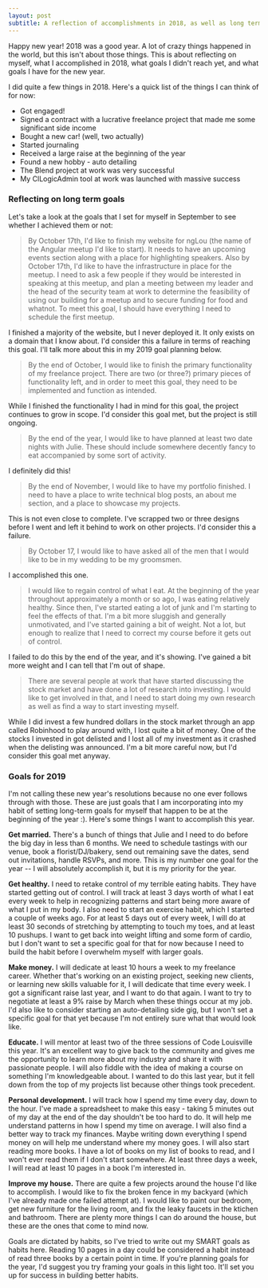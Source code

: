 ```yaml
---
layout: post
subtitle: A reflection of accomplishments in 2018, as well as long term goal planning for 2019.
---
```


Happy new year! 2018 was a good year. A lot of crazy things happened in the world, but this isn't about those things. This is about reflecting on myself, what I accomplished in 2018, what goals I didn't reach yet, and what goals I have for the new year.

I did quite a few things in 2018. Here's a quick list of the things I can think of for now:
 - Got engaged!
 - Signed a contract with a lucrative freelance project that made me some significant side income
 - Bought a new car! (well, two actually)
 - Started journaling
 - Received a large raise at the beginning of the year
 - Found a new hobby - auto detailing
 - The Blend project at work was very successful
 - My ClLogicAdmin tool at work was launched with massive success

### Reflecting on long term goals
Let's take a look at the goals that I set for myself in September to see whether I achieved them or not:
> By October 17th, I'd like to finish my website for ngLou (the name of the Angular meetup I'd like to start). It needs to have an upcoming events section along with a place for highlighting speakers.
> Also by October 17th, I'd like to have the infrastructure in place for the meetup. I need to ask a few people if they would be interested in speaking at this meetup, and plan a meeting between my leader and the head of the security team at work to determine the feasibility of using our building for a meetup and to secure funding for food and whatnot. To meet this goal, I should have everything I need to schedule the first meetup.

I finished a majority of the website, but I never deployed it. It only exists on a domain that I know about. I'd consider this a failure in terms of reaching this goal. I'll talk more about this in my 2019 goal planning below.

> By the end of October, I would like to finish the primary functionality of my freelance project. There are two (or three?) primary pieces of functionality left, and in order to meet this goal, they need to be implemented and function as intended.

While I finished the functionality I had in mind for this goal, the project continues to grow in scope. I'd consider this goal met, but the project is still ongoing.

> By the end of the year, I would like to have planned at least two date nights with Julie. These should include somewhere decently fancy to eat accompanied by some sort of activity.

I definitely did this!

> By the end of November, I would like to have my portfolio finished. I need to have a place to write technical blog posts, an about me section, and a place to showcase my projects.

This is not even close to complete. I've scrapped two or three designs before I went and left it behind to work on other projects. I'd consider this a failure.

> By October 17, I would like to have asked all of the men that I would like to be in my wedding to be my groomsmen.

I accomplished this one.

> I would like to regain control of what I eat. At the beginning of the year throughout approximately a month or so ago, I was eating relatively healthy. Since then, I've started eating a lot of junk and I'm starting to feel the effects of that. I'm a bit more sluggish and generally unmotivated, and I've started gaining a bit of weight. Not a lot, but enough to realize that I need to correct my course before it gets out of control.

I failed to do this by the end of the year, and it's showing. I've gained a bit more weight and I can tell that I'm out of shape.

> There are several people at work that have started discussing the stock market and have done a lot of research into investing. I would like to get involved in that, and I need to start doing my own research as well as find a way to start investing myself.

While I did invest a few hundred dollars in the stock market through an app called Robinhood to play around with, I lost quite a bit of money. One of the stocks I invested in got delisted and I lost all of my investment as it crashed when the delisting was announced. I'm a bit more careful now, but I'd consider this goal met anyway.

### Goals for 2019
I'm not calling these new year's resolutions because no one ever follows through with those. These are just goals that I am incorporating into my habit of setting long-term goals for myself that happen to be at the beginning of the year :). Here's some things I want to accomplish this year.

**Get married.** There's a bunch of things that Julie and I need to do before the big day in less than 6 months. We need to schedule tastings with our venue, book a florist/DJ/bakery, send out remaining save the dates, send out invitations, handle RSVPs, and more. This is my number one goal for the year -- I will absolutely accomplish it, but it is my priority for the year.

**Get healthy.** I need to retake control of my terrible eating habits. They have started getting out of control. I will track at least 3 days worth of what I eat every week to help in recognizing patterns and start being more aware of what I put in my body. I also need to start an exercise habit, which I started a couple of weeks ago. For at least 5 days out of every week, I will do at least 30 seconds of stretching by attempting to touch my toes, and at least 10 pushups. I want to get back into weight lifting and some form of cardio, but I don't want to set a specific goal for that for now because I need to build the habit before I overwhelm myself with larger goals.

**Make money.** I will dedicate at least 10 hours a week to my freelance career. Whether that's working on an existing project, seeking new clients, or learning new skills valuable for it, I will dedicate that time every week. I got a significant raise last year, and I want to do that again. I want to try to negotiate at least a 9% raise by March when these things occur at my job. I'd also like to consider starting an auto-detailing side gig, but I won't set a specific goal for that yet because I'm not entirely sure what that would look like.

**Educate.** I will mentor at least two of the three sessions of Code Louisville this year. It's an excellent way to give back to the community and gives me the opportunity to learn more about my industry and share it with passionate people. I will also fiddle with the idea of making a course on something I'm knowledgeable about. I wanted to do this last year, but it fell down from the top of my projects list because other things took precedent.

**Personal development.** I will track how I spend my time every day, down to the hour. I've made a spreadsheet to make this easy - taking 5 minutes out of my day at the end of the day shouldn't be too hard to do. It will help me understand patterns in how I spend my time on average. I will also find a better way to track my finances. Maybe writing down everything I spend money on will help me understand where my money goes. I will also start reading more books. I have a lot of books on my list of books to read, and I won't ever read them if I don't start somewhere. At least three days a week, I will read at least 10 pages in a book I'm interested in.

**Improve my house.** There are quite a few projects around the house I'd like to accomplish. I would like to fix the broken fence in my backyard (which I've already made one failed attempt at). I would like to paint our bedroom, get new furniture for the living room, and fix the leaky faucets in the ktichen and bathroom. There are plenty more things I can do around the house, but these are the ones that come to mind now.

Goals are dictated by habits, so I've tried to write out my SMART goals as habits here. Reading 10 pages in a day could be considered a habit instead of read three books by a certain point in time. If you're planning goals for the year, I'd suggest you try framing your goals in this light too. It'll set you up for success in building better habits.
